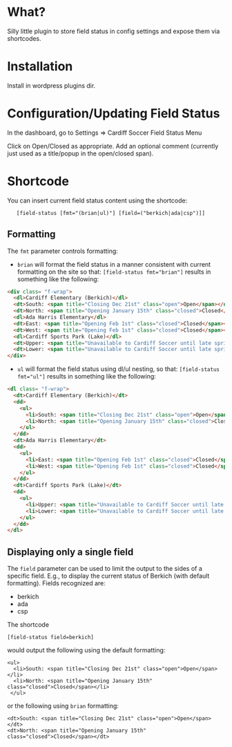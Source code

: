 # What?

Silly little plugin to store field status in config settings and expose them via shortcodes.


# Installation

Install in wordpress plugins dir.


# Configuration/Updating Field Status

In the dashboard, go to Settings => Cardiff Soccer Field Status Menu

Click on Open/Closed as appropriate.  Add an optional comment (currently just used as a 
title/popup in the open/closed span).

# Shortcode

You can insert current field status content using the shortcode:

```
   [field-status [fmt="(brian|ul)"] [field=("berkich|ada|csp")]]
```

## Formatting

The `fmt` parameter controls formatting:

* `brian` will format the field status in a manner consistent with
  current formatting on the site so that: `[field-status fmt="brian"]`
  results in something like the following:


```html
<div class= "f-wrap">
  <dl>Cardiff Elementary (Berkich)</dl>
  <dt>South: <span title="Closing Dec 21st" class="open">Open</span></dt>
  <dt>North: <span title="Opening January 15th" class="closed">Closed</span></dt>
  <dl>Ada Harris Elementary</dl>
  <dt>East: <span title="Opening Feb 1st" class="closed">Closed</span></dt>
  <dt>West: <span title="Opening Feb 1st" class="closed">Closed</span></dt>
  <dl>Cardiff Sports Park (Lake)</dl>
  <dt>Upper: <span title="Unavailable to Cardiff Soccer until late spring" class="closed">Closed</span></dt>
  <dt>Lower: <span title="Unavailable to Cardiff Soccer until late spring" class="closed">Closed</span></dt>
</div>
```

* `ul` will format the field status using dl/ul nesting, so that:
  `[field-status fmt="ul"]` results in something like the following:

```html
<dl class= "f-wrap">
  <dt>Cardiff Elementary (Berkich)</dt>
  <dd>
    <ul>
      <li>South: <span title="Closing Dec 21st" class="open">Open</span></li>
      <li>North: <span title="Opening January 15th" class="closed">Closed</span></li>
    </ul>
  </dd>
  <dt>Ada Harris Elementary</dt>
  <dd>
    <ul>
      <li>East: <span title="Opening Feb 1st" class="closed">Closed</span></li>
      <li>West: <span title="Opening Feb 1st" class="closed">Closed</span></li>
    </ul>
  </dd>
  <dt>Cardiff Sports Park (Lake)</dt>
  <dd>
    <ul>
      <li>Upper: <span title="Unavailable to Cardiff Soccer until late spring" class="closed">Closed</span></li>
      <li>Lower: <span title="Unavailable to Cardiff Soccer until late spring" class="closed">Closed</span></li>
    </ul>
  </dd>
</dl>
```

## Displaying only a single field

The `field` parameter can be used to limit the output to the sides of a
specific field.  E.g., to display the current status of Berkich (with
default formatting).  Fields recognized are:

* berkich
* ada
* csp

The shortcode

```
[field-status field=berkich]
```

would output the following using the default formatting:

```
<ul>
  <li>South: <span title="Closing Dec 21st" class="open">Open</span></li>
  <li>North: <span title="Opening January 15th" class="closed">Closed</span></li>
 </ul>
```

or the following using `brian` formatting:

```
<dt>South: <span title="Closing Dec 21st" class="open">Open</span></dt>
<dt>North: <span title="Opening January 15th" class="closed">Closed</span></dt>
```

